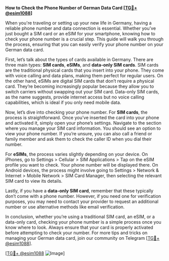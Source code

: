 **How to Check the Phone Number of German Data Card [[TG💪+ @esim1088](https://t.me/s/esim1088)]**

When you're traveling or setting up your new life in Germany, having a reliable phone number and data connection is essential. Whether you’ve just bought a SIM card or an eSIM for your smartphone, knowing how to check your phone number is a crucial step. This guide will walk you through the process, ensuring that you can easily verify your phone number on your German data card.

First, let’s talk about the types of cards available in Germany. There are three main types: **SIM cards**, **eSIMs**, and **data-only SIM cards**. SIM cards are the traditional physical cards that you insert into your phone. They come with voice calling and data plans, making them perfect for regular users. On the other hand, eSIMs are digital SIM cards that don’t require a physical card. They’re becoming increasingly popular because they allow you to switch carriers without swapping out your SIM card. Data-only SIM cards, as the name suggests, provide internet access but no voice calling capabilities, which is ideal if you only need mobile data.

Now, let’s dive into checking your phone number. For **SIM cards**, the process is straightforward. Once you’ve inserted the card into your phone and activated it, simply open your phone’s settings. Navigate to the section where you manage your SIM card information. You should see an option to view your phone number. If you’re unsure, you can also call a friend or family member and ask them to check the caller ID when you dial their number.

For **eSIMs**, the process varies slightly depending on your device. On iPhones, go to Settings > Cellular > SIM Applications > Tap on the eSIM profile you want to check. Your phone number will be displayed there. On Android devices, the process might involve going to Settings > Network & Internet > Mobile Network > SIM Card Manager, then selecting the relevant SIM card to view its details.

Lastly, if you have a **data-only SIM card**, remember that these typically don’t come with a phone number. However, if you need one for verification purposes, you may need to contact your provider to request an additional number or use alternative methods like email verification.

In conclusion, whether you’re using a traditional SIM card, an eSIM, or a data-only card, checking your phone number is a simple process once you know where to look. Always ensure that your card is properly activated before attempting to check your number. For more tips and tricks on managing your German data card, join our community on Telegram [[TG💪+ @esim1088](https://t.me/s/esim1088)].

[[TG💪+ @esim1088](https://t.me/s/esim1088) ![Image](https://i.postimg.cc/Y0z9fWf4/image.png)]